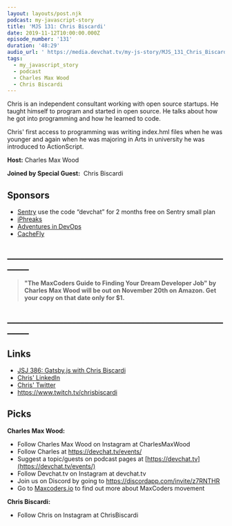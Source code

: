 ```yaml
---
layout: layouts/post.njk
podcast: my-javascript-story
title: 'MJS 131: Chris Biscardi'
date: 2019-11-12T10:00:00.000Z
episode_number: '131'
duration: '48:29'
audio_url: ' https://media.devchat.tv/my-js-story/MJS_131_Chris_Biscardi.mp3'
tags:
  - my_javascript_story
  - podcast
  - Charles Max Wood
  - Chris Biscardi
---
```

Chris is an independent consultant working with open source startups. He taught himself to program and started in open source. He talks about how he got into programming and how he learned to code. 

Chris' first access to programming was writing index.hml files when he was younger and again when he was majoring in Arts in university he was introduced to ActionScript. 

**Host:** Charles Max Wood

**Joined by Special Guest:**  Chris Biscardi

## Sponsors

* [Sentry](https://sentry.io/) use the code “devchat” for 2 months free on Sentry small plan
* [iPhreaks](https://devchat.tv/iphreaks/)
* [Adventures in DevOps](https://devchat.tv/adventures-in-devops/)
* [CacheFly](https://www.cachefly.com/)

## **\_\_\_\_\_\_\_\_\_\_\_\_\_\_\_\_\_\_\_\_\_\_\_\_\_\_\_\_\_\_\_\_\_\_\_\_\_\_\_\_\_\_\_\_\_\_\_\_\_\_\_\_\_\__**

> **"The MaxCoders Guide to Finding Your Dream Developer Job" by Charles Max Wood will be out on November 20th on Amazon.  Get your copy on that date only for $1.**

## **\_\_\_\_\_\_\_\_\_\_\_\_\_\_\_\_\_\_\_\_\_\_\_\_\_\_\_\_\_\_\_\_\_\_\_\_\_\_\_\_\_\_\_\_\_\_\_\_\_\_\_\_\_\__**


## Links

* [JSJ 386: Gatsby.js with Chris Biscardi](https://devchat.tv/js-jabber/jsj-386-gatsby-js-with-chris-biscardi/#viewport)
* [Chris' LinkedIn](https://www.linkedin.com/in/christopherbiscardi/)
* [Chris' Twitter](https://twitter.com/chrisbiscardi)
* <https://www.twitch.tv/chrisbiscardi>

## Picks

**Charles Max Wood:**

* Follow Charles Max Wood on Instagram at  CharlesMaxWood
* Follow Charles  at [https://devchat.tv/events/ ](https://devchat.tv/events/)
* Suggest a topic/guests on podcast pages at [https://devchat.tv](https://devchat.tv/events/)
* Follow Devchat.tv on Instagram at devchat.tv
* Join us on Discord by going to https://discordapp.com/invite/z7RNTHR
* Go to [Maxcoders.io](https://maxcoders.io/) to find out more about MaxCoders movement

**Chris Biscardi:**

* Follow Chris on Instagram at ChrisBiscardi
